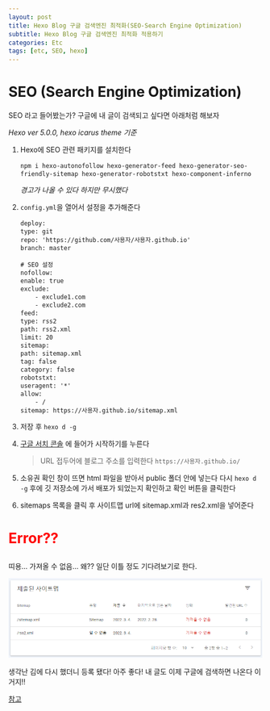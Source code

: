 ```yaml
---
layout: post
title: Hexo Blog 구글 검색엔진 최적화(SEO-Search Engine Optimization)
subtitle: Hexo Blog 구글 검색엔진 최적화 적용하기
categories: Etc
tags: [etc, SEO, hexo]
---
```


# SEO (Search Engine Optimization)

SEO 라고 들어봤는가? 구글에 내 글이 검색되고 싶다면 아래처럼 해보자

_Hexo ver 5.0.0, hexo icarus theme 기준_

1. Hexo에 SEO 관련 패키지를 설치한다

    ```terminal
    npm i hexo-autonofollow hexo-generator-feed hexo-generator-seo-friendly-sitemap hexo-generator-robotstxt hexo-component-inferno
    ```
    _경고가 나올 수 있다 하지만 무시했다_

1. `config.yml`을 열어서 설정을 추가해준다
    ```terminal
    deploy:
    type: git
    repo: 'https://github.com/사용자/사용자.github.io'
    branch: master

    # SEO 설정
    nofollow:
    enable: true
    exclude:
        - exclude1.com
        - exclude2.com
    feed:
    type: rss2
    path: rss2.xml
    limit: 20
    sitemap:
    path: sitemap.xml
    tag: false
    category: false
    robotstxt:
    useragent: '*'
    allow:
        - /
    sitemap: https://사용자.github.io/sitemap.xml
    ```

1. 저장 후 `hexo d -g`

1. [구글 서치 콘솔](https://search.google.com/search-console/about) 에 들어가 시작하기를 누른다

    > URL 접두어에 블로그 주소를 입력한다 `https://사용자.github.io/`

1. 소유권 확인 창이 뜨면 html 파일을 받아서 public 폴더 안에 넣는다
 다시 `hexo d -g` 후에 깃 저장소에 가서 배포가 되었는지 확인하고 확인 버튼을 클릭한다

1. sitemaps 목록을 클릭 후 사이트맵 url에 sitemap.xml과 res2.xml을 넣어준다


# <p style="color: red;">Error??</p>

띠용... 가져올 수 없음... 왜?? 일단 이틀 정도 기다려보기로 한다.

![](/assets/images/posts/seo.png)

생각난 김에 다시 했더니 등록 됐다! 아주 좋다! 내 글도 이제 구글에 검색하면 나온다 이거지!!


[참고](https://chinsun9.github.io/tags/seo/)

